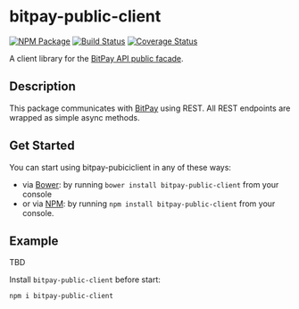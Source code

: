 # bitpay-public-client

[![NPM Package](https://img.shields.io/npm/v/bitpay-public-client.svg?style=flat-square)](https://www.npmjs.org/package/bitpay-public-client)
[![Build Status](https://img.shields.io/travis/bitpay/bitpay-public-client.svg?branch=master&style=flat-square)](https://travis-ci.org/bitpay/bitpay-public-client) 
[![Coverage Status](https://coveralls.io/repos/bitpay/bitpay-public-client/badge.svg)](https://coveralls.io/r/bitpay/bitpay-public-client)

A client library for the [BitPay API public facade](https://bitpay.com/api). 

## Description

This package communicates with [BitPay](https://bitpay.com/api) using REST. All REST endpoints are wrapped as simple async methods.

## Get Started

You can start using bitpay-pubiciclient in any of these ways:

* via [Bower](http://bower.io/): by running `bower install bitpay-public-client` from your console
* or via [NPM](https://www.npmjs.com/package/bitpay-public-client): by running `npm install bitpay-public-client` from your console.

## Example

TBD

Install `bitpay-public-client` before start:

```
npm i bitpay-public-client
```

